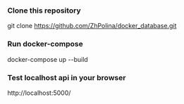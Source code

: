 ### Clone this repository

git clone https://github.com/ZhPolina/docker_database.git
### Run docker-compose

docker-compose up --build
### Test localhost api in your browser

http://localhost:5000/
